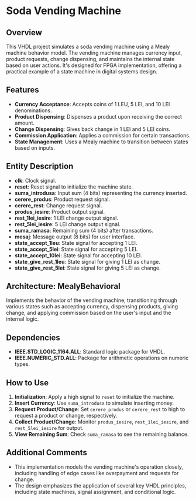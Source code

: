 # Soda Vending Machine 

## Overview
This VHDL project simulates a soda vending machine using a Mealy machine behavior model. The vending machine manages currency input, product requests, change dispensing, and maintains the internal state based on user actions. It's designed for FPGA implementation, offering a practical example of a state machine in digital systems design.

## Features
- **Currency Acceptance**: Accepts coins of 1 LEU, 5 LEI, and 10 LEI denominations.
- **Product Dispensing**: Dispenses a product upon receiving the correct amount.
- **Change Dispensing**: Gives back change in 1 LEI and 5 LEI coins.
- **Commission Application**: Applies a commission for certain transactions.
- **State Management**: Uses a Mealy machine to transition between states based on inputs.

## Entity Description
- **clk**: Clock signal.
- **reset**: Reset signal to initialize the machine state.
- **suma_introdusa**: Input sum (4 bits) representing the currency inserted.
- **cerere_produs**: Product request signal.
- **cerere_rest**: Change request signal.
- **produs_iesire**: Product output signal.
- **rest_1lei_iesire**: 1 LEI change output signal.
- **rest_5lei_iesire**: 5 LEI change output signal.
- **suma_ramasa**: Remaining sum (4 bits) after transactions.
- **mesaj**: Message output (8 bits) for user interface.
- **state_accept_1leu**: State signal for accepting 1 LEI.
- **state_accept_5lei**: State signal for accepting 5 LEI.
- **state_accept_10lei**: State signal for accepting 10 LEI.
- **state_give_rest_1leu**: State signal for giving 1 LEI as change.
- **state_give_rest_5lei**: State signal for giving 5 LEI as change.

## Architecture: MealyBehavioral
Implements the behavior of the vending machine, transitioning through various states such as accepting currency, dispensing products, giving change, and applying commission based on the user's input and the internal logic.

## Dependencies
- **IEEE.STD_LOGIC_1164.ALL**: Standard logic package for VHDL.
- **IEEE.NUMERIC_STD.ALL**: Package for arithmetic operations on numeric types.

## How to Use
1. **Initialization**: Apply a high signal to `reset` to initialize the machine.
2. **Insert Currency**: Use `suma_introdusa` to simulate inserting money.
3. **Request Product/Change**: Set `cerere_produs` or `cerere_rest` to high to request a product or change, respectively.
4. **Collect Product/Change**: Monitor `produs_iesire`, `rest_1lei_iesire`, and `rest_5lei_iesire` for output.
5. **View Remaining Sum**: Check `suma_ramasa` to see the remaining balance.

## Additional Comments
- This implementation models the vending machine's operation closely, including handling of edge cases like overpayment and requests for change.
- The design emphasizes the application of several key VHDL principles, including state machines, signal assignment, and conditional logic.

